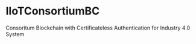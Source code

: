 # IIoTConsortiumBC
Consoritum Blockchain with Certificateless Authentication for Industry 4.0 System
